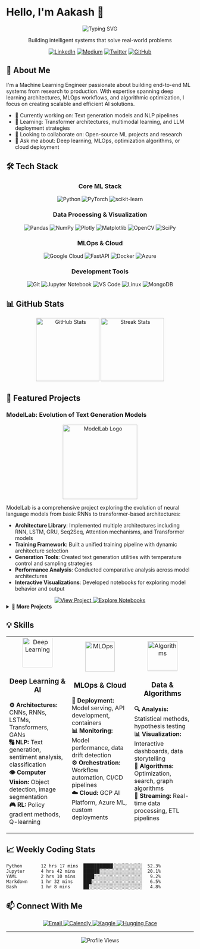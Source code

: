 # Hello, I'm Aakash 👋 

<div align="center">
  <img src="https://readme-typing-svg.herokuapp.com?font=Fira+Code&size=30&duration=3000&pause=1000&color=2E97F7&center=true&vCenter=true&width=600&lines=Machine+Learning+Engineer;Deep+Learning+Enthusiast;MLOps+Practitioner;Algorithm+Specialist" alt="Typing SVG" />
  
  <p>Building intelligent systems that solve real-world problems</p>
  
  [![LinkedIn](https://img.shields.io/badge/LinkedIn-%230077B5.svg?logo=linkedin&logoColor=white)](https://linkedin.com/in/aakashak2k) 
  [![Medium](https://img.shields.io/badge/Medium-12100E?logo=medium&logoColor=white)](https://medium.com/@aakashak2000) 
  [![Twitter](https://img.shields.io/badge/Twitter-%231DA1F2.svg?logo=Twitter&logoColor=white)](https://twitter.com/aakashak2k) 
  [![GitHub](https://img.shields.io/badge/GitHub-100000?logo=github&logoColor=white)](https://github.com/aakashak2000)
</div>

## 🧠 About Me

I'm a Machine Learning Engineer passionate about building end-to-end ML systems from research to production. With expertise spanning deep learning architectures, MLOps workflows, and algorithmic optimization, I focus on creating scalable and efficient AI solutions.

- 🔭 Currently working on: Text generation models and NLP pipelines
- 🌱 Learning: Transformer architectures, multimodal learning, and LLM deployment strategies
- 👯 Looking to collaborate on: Open-source ML projects and research
- 💬 Ask me about: Deep learning, MLOps, optimization algorithms, or cloud deployment

## 🛠️ Tech Stack

<div align="center">

### Core ML Stack
![Python](https://img.shields.io/badge/python-3670A0?style=for-the-badge&logo=python&logoColor=ffdd54)
![PyTorch](https://img.shields.io/badge/PyTorch-%23EE4C2C.svg?style=for-the-badge&logo=PyTorch&logoColor=white)
![scikit-learn](https://img.shields.io/badge/scikit--learn-%23F7931E.svg?style=for-the-badge&logo=scikit-learn&logoColor=white)

### Data Processing & Visualization
![Pandas](https://img.shields.io/badge/pandas-%23150458.svg?style=for-the-badge&logo=pandas&logoColor=white)
![NumPy](https://img.shields.io/badge/numpy-%23013243.svg?style=for-the-badge&logo=numpy&logoColor=white)
![Plotly](https://img.shields.io/badge/Plotly-%233F4F75.svg?style=for-the-badge&logo=plotly&logoColor=white)
![Matplotlib](https://img.shields.io/badge/Matplotlib-%23ffffff.svg?style=for-the-badge&logo=Matplotlib&logoColor=black)
![OpenCV](https://img.shields.io/badge/opencv-%23white.svg?style=for-the-badge&logo=opencv&logoColor=white)
![SciPy](https://img.shields.io/badge/SciPy-%230C55A5.svg?style=for-the-badge&logo=scipy&logoColor=%white)

### MLOps & Cloud
![Google Cloud](https://img.shields.io/badge/GoogleCloud-%234285F4.svg?style=for-the-badge&logo=google-cloud&logoColor=white)
![FastAPI](https://img.shields.io/badge/FastAPI-005571?style=for-the-badge&logo=fastapi)
![Docker](https://img.shields.io/badge/docker-%230db7ed.svg?style=for-the-badge&logo=docker&logoColor=white)
![Azure](https://img.shields.io/badge/azure-%230072C6.svg?style=for-the-badge&logo=microsoftazure&logoColor=white)

### Development Tools
![Git](https://img.shields.io/badge/git-%23F05033.svg?style=for-the-badge&logo=git&logoColor=white)
![Jupyter Notebook](https://img.shields.io/badge/jupyter-%23FA0F00.svg?style=for-the-badge&logo=jupyter&logoColor=white)
![VS Code](https://img.shields.io/badge/VS%20Code-0078d7.svg?style=for-the-badge&logo=visual-studio-code&logoColor=white)
![Linux](https://img.shields.io/badge/Linux-FCC624?style=for-the-badge&logo=linux&logoColor=black)
![MongoDB](https://img.shields.io/badge/MongoDB-%234ea94b.svg?style=for-the-badge&logo=mongodb&logoColor=white)

</div>

## 📊 GitHub Stats

<div align="center">
  <img src="https://github-readme-stats.vercel.app/api?username=aakashak2000&show_icons=true&theme=tokyonight&hide_border=true" alt="GitHub Stats" height="170px"/>
  <img src="https://github-readme-streak-stats.herokuapp.com/?user=aakashak2000&theme=tokyonight&hide_border=true" alt="Streak Stats" height="170px"/>
</div>

## 🚀 Featured Projects

### ModelLab: Evolution of Text Generation Models

<div align="center">
  <img src="https://raw.githubusercontent.com/aakashak2000/aakashak2000/main/modellab_logo.svg" alt="ModelLab Logo" width="200px"/>
</div>

ModelLab is a comprehensive project exploring the evolution of neural language models from basic RNNs to transformer-based architectures:

- **Architecture Library**: Implemented multiple architectures including RNN, LSTM, GRU, Seq2Seq, Attention mechanisms, and Transformer models
- **Training Framework**: Built a unified training pipeline with dynamic architecture selection
- **Generation Tools**: Created text generation utilities with temperature control and sampling strategies
- **Performance Analysis**: Conducted comparative analysis across model architectures
- **Interactive Visualizations**: Developed notebooks for exploring model behavior and output

<div align="center">
  <a href="https://github.com/aakashak2000/ModelLab">
    <img src="https://img.shields.io/badge/View_Project-181717?style=for-the-badge&logo=github&logoColor=white" alt="View Project"/>
  </a>
  <a href="https://github.com/aakashak2000/ModelLab/blob/main/notebooks/02_model_comparison.ipynb">
    <img src="https://img.shields.io/badge/Explore_Notebooks-F37626?style=for-the-badge&logo=jupyter&logoColor=white" alt="Explore Notebooks"/>
  </a>
</div>

<details>
  <summary><b>📁 More Projects</b></summary>
  
  ### Cloud-Native ML Pipeline
  
  - Engineered an end-to-end ML pipeline on Google Cloud Platform
  - Implemented CI/CD workflows for model training and deployment
  - Developed monitoring solutions for production model performance
  
  ### Computer Vision on Edge Devices
  
  - Designed lightweight CNN architectures for edge deployment
  - Optimized models using quantization and pruning techniques
  - Built custom data pipelines for real-time video processing
</details>

## 💡 Skills

<div align="center">
  <table>
    <tr>
      <td width="33%" align="center">
        <img width="80px" src="https://cdn.jsdelivr.net/gh/devicons/devicon/icons/tensorflow/tensorflow-original.svg" alt="Deep Learning"/>
        <h3>Deep Learning & AI</h3>
        <p align="left">
          <b>⚙️ Architectures:</b> CNNs, RNNs, LSTMs, Transformers, GANs<br>
          <b>🔠 NLP:</b> Text generation, sentiment analysis, classification<br>
          <b>👁️ Computer Vision:</b> Object detection, image segmentation<br>
          <b>🎮 RL:</b> Policy gradient methods, Q-learning
        </p>
      </td>
      <td width="33%" align="center">
        <img width="80px" src="https://cdn.jsdelivr.net/gh/devicons/devicon/icons/kubernetes/kubernetes-plain.svg" alt="MLOps"/>
        <h3>MLOps & Cloud</h3>
        <p align="left">
          <b>🚀 Deployment:</b> Model serving, API development, containers<br>
          <b>📊 Monitoring:</b> Model performance, data drift detection<br>
          <b>⚙️ Orchestration:</b> Workflow automation, CI/CD pipelines<br>
          <b>☁️ Cloud:</b> GCP AI Platform, Azure ML, custom deployments
        </p>
      </td>
      <td width="33%" align="center">
        <img width="80px" src="https://cdn.jsdelivr.net/gh/devicons/devicon/icons/python/python-original.svg" alt="Algorithms"/>
        <h3>Data & Algorithms</h3>
        <p align="left">
          <b>🔍 Analysis:</b> Statistical methods, hypothesis testing<br>
          <b>📊 Visualization:</b> Interactive dashboards, data storytelling<br>
          <b>🧮 Algorithms:</b> Optimization, search, graph algorithms<br>
          <b>🔄 Streaming:</b> Real-time data processing, ETL pipelines
        </p>
      </td>
    </tr>
  </table>
</div>

## 📈 Weekly Coding Stats

```text
Python       12 hrs 17 mins  ███████████░░░░░░░░░░░  52.3%
Jupyter      4 hrs 42 mins   ██████░░░░░░░░░░░░░░░░  20.1%
YAML         2 hrs 10 mins   ████░░░░░░░░░░░░░░░░░░   9.2%
Markdown     1 hr 32 mins    ███░░░░░░░░░░░░░░░░░░░   6.5%
Bash         1 hr 8 mins     ██░░░░░░░░░░░░░░░░░░░░   4.8%
```

## 📫 Connect With Me

<div align="center">
  <a href="mailto:aakashak2000@gmail.com">
    <img src="https://img.shields.io/badge/Email-D14836?style=for-the-badge&logo=gmail&logoColor=white" alt="Email"/>
  </a>
  <a href="https://calendly.com/aakashak2000">
    <img src="https://img.shields.io/badge/Schedule_Meeting-4285F4?style=for-the-badge&logo=google-calendar&logoColor=white" alt="Calendly"/>
  </a>
  <a href="https://www.kaggle.com/aakashak2000">
    <img src="https://img.shields.io/badge/Kaggle-20BEFF?style=for-the-badge&logo=kaggle&logoColor=white" alt="Kaggle"/>
  </a>
  <a href="https://huggingface.co/aakashak2000">
    <img src="https://img.shields.io/badge/🤗_Hugging_Face-FFD21E?style=for-the-badge" alt="Hugging Face"/>
  </a>
</div>

---

<div align="center">
  <img src="https://komarev.com/ghpvc/?username=aakashak2000&label=Profile%20Views&color=0e75b6&style=flat" alt="Profile Views" />
</div>
